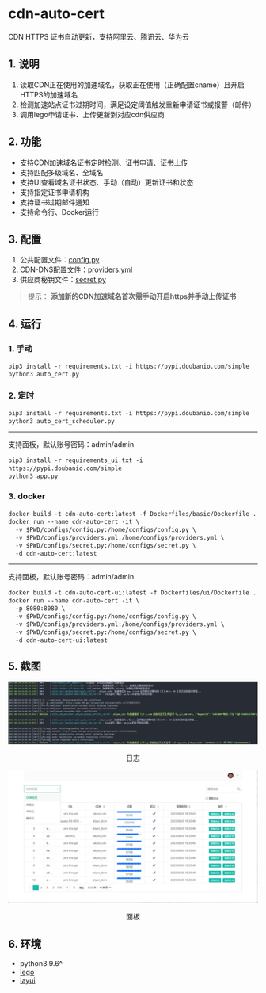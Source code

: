 # cdn-auto-cert
CDN HTTPS 证书自动更新，支持阿里云、腾讯云、华为云

## 1. 说明
1. 读取CDN正在使用的加速域名，获取正在使用（正确配置cname）且开启HTTPS的加速域名
2. 检测加速站点证书过期时间，满足设定阈值触发重新申请证书或报警（邮件）
3. 调用lego申请证书、上传更新到对应cdn供应商

## 2. 功能
+ 支持CDN加速域名证书定时检测、证书申请、证书上传
+ 支持匹配多级域名、全域名
+ 支持UI查看域名证书状态、手动（自动）更新证书和状态
+ 支持指定证书申请机构
+ 支持证书过期邮件通知
+ 支持命令行、Docker运行

## 3. 配置
1. 公共配置文件：[config.py](./configs/config.py)
2. CDN-DNS配置文件：[providers.yml](./configs/providers.yml)
3. 供应商秘钥文件：[secret.py](./configs/secret.py)
> 提示：
**添加新的CDN加速域名首次需手动开启https并手动上传证书**

## 4. 运行
### 1. 手动
``` shell
pip3 install -r requirements.txt -i https://pypi.doubanio.com/simple
python3 auto_cert.py
```

### 2. 定时
```shell
pip3 install -r requirements.txt -i https://pypi.doubanio.com/simple
python3 auto_cert_scheduler.py
```
---
支持面板，默认账号密码：admin/admin
```shell
pip3 install -r requirements_ui.txt -i https://pypi.doubanio.com/simple
python3 app.py
```
### 3. docker
```shell
docker build -t cdn-auto-cert:latest -f Dockerfiles/basic/Dockerfile .
docker run --name cdn-auto-cert -it \
  -v $PWD/configs/config.py:/home/configs/config.py \
  -v $PWD/configs/providers.yml:/home/configs/providers.yml \
  -v $PWD/configs/secret.py:/home/configs/secret.py \
  -d cdn-auto-cert:latest
```
---
支持面板，默认账号密码：admin/admin
```shell
docker build -t cdn-auto-cert-ui:latest -f Dockerfiles/ui/Dockerfile .
docker run --name cdn-auto-cert -it \
  -p 8080:8080 \
  -v $PWD/configs/config.py:/home/configs/config.py \
  -v $PWD/configs/providers.yml:/home/configs/providers.yml \
  -v $PWD/configs/secret.py:/home/configs/secret.py \
  -d cdn-auto-cert-ui:latest
```

## 5. 截图
<div align="center">
  <img alt="cdn-auto-cert" src="./docs/images/screenshot.png">
  <p>日志</p>
  <img alt="cdn-auto-cert" src="./docs/images/ui.png">
  <p>面板</p>
</div>

## 6. 环境
+ python3.9.6^
+ [lego](https://github.com/go-acme/lego)
+ [layui](https://github.com/layui/layui)
